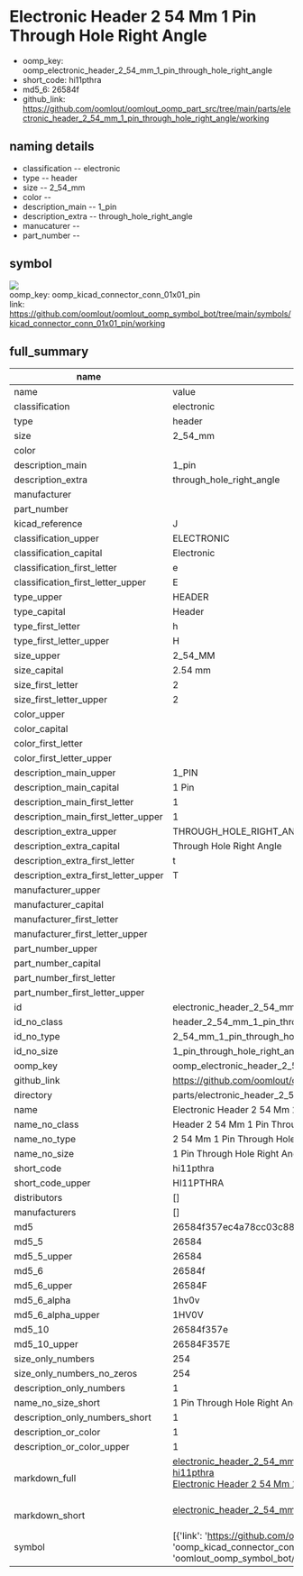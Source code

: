 # Electronic Header 2 54 Mm 1 Pin Through Hole Right Angle

  
* oomp_key: oomp_electronic_header_2_54_mm_1_pin_through_hole_right_angle 
* short_code: hi11pthra
* md5_6: 26584f  
* github_link: https://github.com/oomlout/oomlout_oomp_part_src/tree/main/parts/electronic_header_2_54_mm_1_pin_through_hole_right_angle/working  
## naming details
* classification -- electronic
* type -- header
* size -- 2_54_mm
* color -- 
* description_main -- 1_pin
* description_extra -- through_hole_right_angle
* manucaturer -- 
* part_number -- 



## symbol

![](symbol/{index}}/working/working_600.png)  
oomp_key: oomp_kicad_connector_conn_01x01_pin  
link: https://github.com/oomlout/oomlout_oomp_symbol_bot/tree/main/symbols/kicad_connector_conn_01x01_pin/working  


## full_summary
| name | value | 
| --- | --- | 
| name | value | 
| classification | electronic | 
| type | header | 
| size | 2_54_mm | 
| color |  | 
| description_main | 1_pin | 
| description_extra | through_hole_right_angle | 
| manufacturer |  | 
| part_number |  | 
| kicad_reference | J | 
| classification_upper | ELECTRONIC | 
| classification_capital | Electronic | 
| classification_first_letter | e | 
| classification_first_letter_upper | E | 
| type_upper | HEADER | 
| type_capital | Header | 
| type_first_letter | h | 
| type_first_letter_upper | H | 
| size_upper | 2_54_MM | 
| size_capital | 2.54 mm | 
| size_first_letter | 2 | 
| size_first_letter_upper | 2 | 
| color_upper |  | 
| color_capital |  | 
| color_first_letter |  | 
| color_first_letter_upper |  | 
| description_main_upper | 1_PIN | 
| description_main_capital | 1 Pin | 
| description_main_first_letter | 1 | 
| description_main_first_letter_upper | 1 | 
| description_extra_upper | THROUGH_HOLE_RIGHT_ANGLE | 
| description_extra_capital | Through Hole Right Angle | 
| description_extra_first_letter | t | 
| description_extra_first_letter_upper | T | 
| manufacturer_upper |  | 
| manufacturer_capital |  | 
| manufacturer_first_letter |  | 
| manufacturer_first_letter_upper |  | 
| part_number_upper |  | 
| part_number_capital |  | 
| part_number_first_letter |  | 
| part_number_first_letter_upper |  | 
| id | electronic_header_2_54_mm_1_pin_through_hole_right_angle | 
| id_no_class | header_2_54_mm_1_pin_through_hole_right_angle | 
| id_no_type | 2_54_mm_1_pin_through_hole_right_angle | 
| id_no_size | 1_pin_through_hole_right_angle | 
| oomp_key | oomp_electronic_header_2_54_mm_1_pin_through_hole_right_angle | 
| github_link | https://github.com/oomlout/oomlout_oomp_part_src/tree/main/parts/electronic_header_2_54_mm_1_pin_through_hole_right_angle/working | 
| directory | parts/electronic_header_2_54_mm_1_pin_through_hole_right_angle | 
| name | Electronic Header 2 54 Mm 1 Pin Through Hole Right Angle | 
| name_no_class | Header 2 54 Mm 1 Pin Through Hole Right Angle | 
| name_no_type | 2 54 Mm 1 Pin Through Hole Right Angle | 
| name_no_size | 1 Pin Through Hole Right Angle | 
| short_code | hi11pthra | 
| short_code_upper | HI11PTHRA | 
| distributors | [] | 
| manufacturers | [] | 
| md5 | 26584f357ec4a78cc03c885ef831ab2b | 
| md5_5 | 26584 | 
| md5_5_upper | 26584 | 
| md5_6 | 26584f | 
| md5_6_upper | 26584F | 
| md5_6_alpha | 1hv0v | 
| md5_6_alpha_upper | 1HV0V | 
| md5_10 | 26584f357e | 
| md5_10_upper | 26584F357E | 
| size_only_numbers | 254 | 
| size_only_numbers_no_zeros | 254 | 
| description_only_numbers | 1 | 
| name_no_size_short | 1 Pin Through Hole Right Angle | 
| description_only_numbers_short | 1 | 
| description_or_color | 1 | 
| description_or_color_upper | 1 | 
| markdown_full | [electronic_header_2_54_mm_1_pin_through_hole_right_angle](https://github.com/oomlout/oomlout_oomp_part_src/tree/main/parts/electronic_header_2_54_mm_1_pin_through_hole_right_angle/working)<br>[hi11pthra](https://github.com/oomlout/oomlout_oomp_part_src/tree/main/parts/electronic_header_2_54_mm_1_pin_through_hole_right_angle/working)<br>[Electronic Header 2 54 Mm 1 Pin Through Hole Right Angle](https://github.com/oomlout/oomlout_oomp_part_src/tree/main/parts/electronic_header_2_54_mm_1_pin_through_hole_right_angle/working)<br><br> | 
| markdown_short | [electronic_header_2_54_mm_1_pin_through_hole_right_angle](https://github.com/oomlout/oomlout_oomp_part_src/tree/main/parts/electronic_header_2_54_mm_1_pin_through_hole_right_angle/working)<br><br> | 
| symbol | [{'link': 'https://github.com/oomlout/oomlout_oomp_symbol_bot/tree/main/symbols/kicad_connector_conn_01x01_pin', 'oomp_key': 'oomp_kicad_connector_conn_01x01_pin', 'directory': 'oomlout_oomp_symbol_bot/symbols/kicad_connector_conn_01x01_pin//working/working.kicad_sym', 'index': 0}] | 
